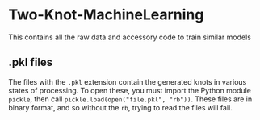 # Two-Knot-MachineLearning
This contains all the raw data and accessory code to train similar models

## .pkl files

The files with the `.pkl` extension contain the generated knots in various states of processing. To open these, you must import the Python module `pickle`, then call `pickle.load(open("file.pkl", "rb"))`. These files are in binary format, and so without the `rb`, trying to read the files will fail.
